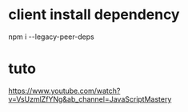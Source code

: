 # client install dependency

npm i --legacy-peer-deps

# tuto

https://www.youtube.com/watch?v=VsUzmlZfYNg&ab_channel=JavaScriptMastery
